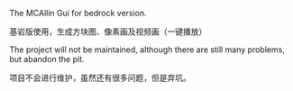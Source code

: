 The MCAllin Gui for bedrock version.

基岩版使用，生成方块图、像素画及视频画（一键播放）

The project will not be maintained, although there are still many problems, but abandon the pit.

项目不会进行维护，虽然还有很多问题，但是弃坑。
